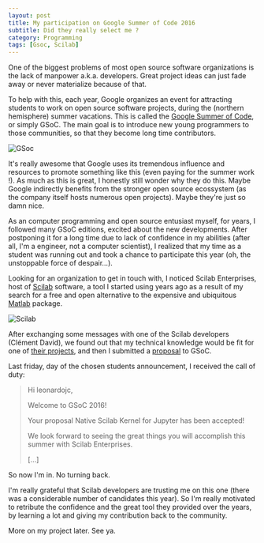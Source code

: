 ```yaml
---
layout: post
title: My participation on Google Summer of Code 2016
subtitle: Did they really select me ?
category: Programming
tags: [Gsoc, Scilab]
---
```


One of the biggest problems of most open source software organizations is the lack of manpower a.k.a. developers. Great project ideas can just fade away or never materialize because of that.

To help with this, each year, Google organizes an event for attracting students to work on open source software projects, during the (northern hemisphere) summer vacations. This is called the [Google Summer of Code](https://developers.google.com/open-source/gsoc/), or simply GSoC. The main goal is to introduce new young programmers to those communities, so that they become long time contributors. 

![GSoc](https://www.honeynet.org/sites/default/files/banner-gsoc2016_2.png)

It's really awesome that Google uses its tremendous influence and resources to promote something like this (even paying for the summer work !). As much as this is great, I honestly still wonder why they do this. Maybe Google indirectly benefits from the stronger open source ecossystem (as the company itself hosts numerous open projects). Maybe they're just so damn nice.

As an computer programming and open source entusiast myself, for years, I followed many GSoC editions, excited about the new developments. After postponing it for a long time due to lack of confidence in my abilities (after all, I'm a engineer, not a computer scientist), I realized that my time as a student was running out and took a chance to participate this year (oh, the unstoppable force of despair...).

Looking for an organization to get in touch with, I noticed Scilab Enterprises, host of [Scilab](http://www.scilab.org/) software, a tool I started using years ago as a result of my search for a free and open alternative to the expensive and ubiquitous [Matlab](http://www.mathworks.com/products/matlab/?requestedDomain=www.mathworks.com) package.

![Scilab](https://sites.google.com/site/earrietaweb/_/rsrc/1301722343469/mecanica-computacional/scilab/scilab-logo.png)

After exchanging some messages with one of the Scilab developers (Clément David), we found out that my technical knowledge would be fit for one of [their projects](https://wiki.scilab.org/Ideas%20of%20development%20for%20Scilab), and then I submitted a [proposal](https://docs.google.com/document/d/1rKptuiH__-1axCMsXz-CK4WxtCJL5JQ-w2CkhL16Cyw/edit?usp=sharing) to GSoC.

Last friday, day of the chosen students announcement, I received the call of duty:

>Hi leonardojc,
>
>Welcome to GSoC 2016!
>
>Your proposal Native Scilab Kernel for Jupyter has been accepted!
>
>We look forward to seeing the great things you will accomplish this summer with Scilab Enterprises.
>
>[...]

So now I'm in. No turning back.

I'm really grateful that Scilab developers are trusting me on this one (there was a considerable number of candidates this year). So I'm really motivated to retribute the confidence and the great tool they provided over the years, by learning a lot and giving my contribution back to the community.

More on my project later. See ya.
